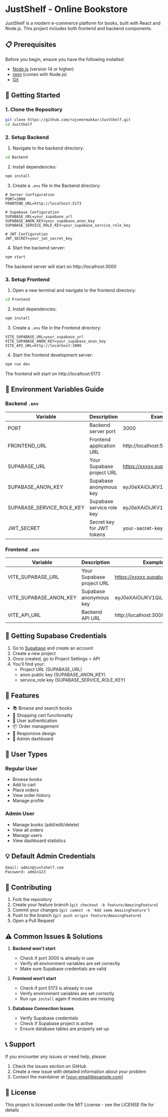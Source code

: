 # JustShelf - Online Bookstore

JustShelf is a modern e-commerce platform for books, built with React and Node.js. This project includes both frontend and backend components.

## 📋 Prerequisites

Before you begin, ensure you have the following installed:
- [Node.js](https://nodejs.org/) (version 14 or higher)
- [npm](https://www.npmjs.com/) (comes with Node.js)
- [Git](https://git-scm.com/)

## 🚀 Getting Started

### 1. Clone the Repository

```bash
git clone https://github.com/rajveermakkar/JustShelf.git
cd JustShelf
```

### 2. Setup Backend

1. Navigate to the backend directory:
```bash
cd Backend
```

2. Install dependencies:
```bash
npm install
```

3. Create a `.env` file in the Backend directory:
```env
# Server Configuration
PORT=3000
FRONTEND_URL=http://localhost:5173

# Supabase Configuration
SUPABASE_URL=your_supabase_url
SUPABASE_ANON_KEY=your_supabase_anon_key
SUPABASE_SERVICE_ROLE_KEY=your_supabase_service_role_key

# JWT Configuration
JWT_SECRET=your_jwt_secret_key
```

4. Start the backend server:
```bash
npm start
```

The backend server will start on http://localhost:3000

### 3. Setup Frontend

1. Open a new terminal and navigate to the frontend directory:
```bash
cd Frontend
```

2. Install dependencies:
```bash
npm install
```

3. Create a `.env` file in the Frontend directory:
```env
VITE_SUPABASE_URL=your_supabase_url
VITE_SUPABASE_ANON_KEY=your_supabase_anon_key
VITE_API_URL=http://localhost:3000
```

4. Start the frontend development server:
```bash
npm run dev
```

The frontend will start on http://localhost:5173

## 🔑 Environment Variables Guide

### Backend `.env`

| Variable | Description | Example |
|----------|-------------|---------|
| PORT | Backend server port | 3000 |
| FRONTEND_URL | Frontend application URL | http://localhost:5173 |
| SUPABASE_URL | Your Supabase project URL | https://xxxxx.supabase.co |
| SUPABASE_ANON_KEY | Supabase anonymous key | eyJ0eXAiOiJKV1QiLCJhbGciOi... |
| SUPABASE_SERVICE_ROLE_KEY | Supabase service role key | eyJ0eXAiOiJKV1QiLCJhbGciOi... |
| JWT_SECRET | Secret key for JWT tokens | your-secret-key-here |

### Frontend `.env`

| Variable | Description | Example |
|----------|-------------|---------|
| VITE_SUPABASE_URL | Your Supabase project URL | https://xxxxx.supabase.co |
| VITE_SUPABASE_ANON_KEY | Supabase anonymous key | eyJ0eXAiOiJKV1QiLCJhbGciOi... |
| VITE_API_URL | Backend API URL | http://localhost:3000 |

## 🔧 Getting Supabase Credentials

1. Go to [Supabase](https://supabase.com/) and create an account
2. Create a new project
3. Once created, go to Project Settings > API
4. You'll find your:
   - Project URL (SUPABASE_URL)
   - anon public key (SUPABASE_ANON_KEY)
   - service_role key (SUPABASE_SERVICE_ROLE_KEY)

## 📱 Features

- 📚 Browse and search books
- 🛒 Shopping cart functionality
- 👤 User authentication
- 📦 Order management
- 🎨 Responsive design
- 👑 Admin dashboard

## 👥 User Types

### Regular User
- Browse books
- Add to cart
- Place orders
- View order history
- Manage profile

### Admin User
- Manage books (add/edit/delete)
- View all orders
- Manage users
- View dashboard statistics

## 💡 Default Admin Credentials
```
Email: admin@justshelf.com
Password: admin123
```

## 🤝 Contributing

1. Fork the repository
2. Create your feature branch (`git checkout -b feature/AmazingFeature`)
3. Commit your changes (`git commit -m 'Add some AmazingFeature'`)
4. Push to the branch (`git push origin feature/AmazingFeature`)
5. Open a Pull Request

## ⚠️ Common Issues & Solutions

1. **Backend won't start**
   - Check if port 3000 is already in use
   - Verify all environment variables are set correctly
   - Make sure Supabase credentials are valid

2. **Frontend won't start**
   - Check if port 5173 is already in use
   - Verify environment variables are set correctly
   - Run `npm install` again if modules are missing

3. **Database Connection Issues**
   - Verify Supabase credentials
   - Check if Supabase project is active
   - Ensure database tables are properly set up

## 📞 Support

If you encounter any issues or need help, please:
1. Check the issues section on GitHub
2. Create a new issue with detailed information about your problem
3. Contact the maintainer at [your-email@example.com]

## 📄 License

This project is licensed under the MIT License - see the LICENSE file for details 